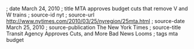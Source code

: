 ; date March 24, 2010
; title MTA approves budget cuts that remove V and W trains
; source-id nyt
; source-url http://www.nytimes.com/2010/03/25/nyregion/25mta.html
; source-date March 25, 2010
; source-publication The New York Times
; source-title Transit Agency Approves Cuts, and More Bad News Looms
; tags mta budget
